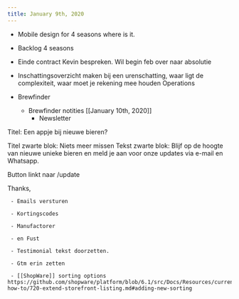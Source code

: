 ```yaml
---
title: January 9th, 2020
---
```


- Mobile design for 4 seasons where is it. 

- Backlog 4 seasons 

- Einde contract Kevin bespreken. Wil begin feb over naar absolutie

- Inschattingsoverzicht maken bij een urenschatting, waar ligt de complexiteit, waar moet je rekening mee houden Operations 

- Brewfinder
	 - Brewfinder notities [[January 10th, 2020]]
		 - Newsletter

Titel: Een appje bij nieuwe bieren?

Titel zwarte blok: Niets meer missen
Tekst zwarte blok: Blijf op de hoogte van nieuwe unieke bieren en meld je aan voor onze updates via e-mail en Whatsapp. 

Button linkt naar /update

Thanks,


	 - Emails versturen

	 - Kortingscodes

	 - Manufactorer

	 - en Fust

	 - Testimonial tekst doorzetten.

	 - Gtm erin zetten 

	 - [[ShopWare]] sorting options https://github.com/shopware/platform/blob/6.1/src/Docs/Resources/current/4-how-to/720-extend-storefront-listing.md#adding-new-sorting

